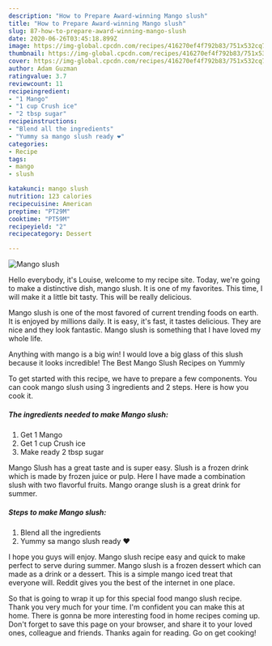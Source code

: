 ```yaml
---
description: "How to Prepare Award-winning Mango slush"
title: "How to Prepare Award-winning Mango slush"
slug: 87-how-to-prepare-award-winning-mango-slush
date: 2020-06-26T03:45:18.899Z
image: https://img-global.cpcdn.com/recipes/416270ef4f792b83/751x532cq70/mango-slush-recipe-main-photo.jpg
thumbnail: https://img-global.cpcdn.com/recipes/416270ef4f792b83/751x532cq70/mango-slush-recipe-main-photo.jpg
cover: https://img-global.cpcdn.com/recipes/416270ef4f792b83/751x532cq70/mango-slush-recipe-main-photo.jpg
author: Adam Guzman
ratingvalue: 3.7
reviewcount: 11
recipeingredient:
- "1 Mango"
- "1 cup Crush ice"
- "2 tbsp sugar"
recipeinstructions:
- "Blend all the ingredients"
- "Yummy sa mango slush ready ❤️"
categories:
- Recipe
tags:
- mango
- slush

katakunci: mango slush 
nutrition: 123 calories
recipecuisine: American
preptime: "PT29M"
cooktime: "PT59M"
recipeyield: "2"
recipecategory: Dessert

---
```



![Mango slush](https://img-global.cpcdn.com/recipes/416270ef4f792b83/751x532cq70/mango-slush-recipe-main-photo.jpg)

Hello everybody, it's Louise, welcome to my recipe site. Today, we're going to make a distinctive dish, mango slush. It is one of my favorites. This time, I will make it a little bit tasty. This will be really delicious.

Mango slush is one of the most favored of current trending foods on earth. It is enjoyed by millions daily. It is easy, it's fast, it tastes delicious. They are nice and they look fantastic. Mango slush is something that I have loved my whole life.

Anything with mango is a big win! I would love a big glass of this slush because it looks incredible! The Best Mango Slush Recipes on Yummly


To get started with this recipe, we have to prepare a few components. You can cook mango slush using 3 ingredients and 2 steps. Here is how you cook it.

<!--inarticleads1-->

##### The ingredients needed to make Mango slush:

1. Get 1 Mango
1. Get 1 cup Crush ice
1. Make ready 2 tbsp sugar


Mango Slush has a great taste and is super easy. Slush is a frozen drink which is made by frozen juice or pulp. Here I have made a combination slush with two flavorful fruits. Mango orange slush is a great drink for summer. 

<!--inarticleads2-->

##### Steps to make Mango slush:

1. Blend all the ingredients
1. Yummy sa mango slush ready ❤️


I hope you guys will enjoy. Mango slush recipe easy and quick to make perfect to serve during summer. Mango slush is a frozen dessert which can made as a drink or a dessert. This is a simple mango iced treat that everyone will. Reddit gives you the best of the internet in one place. 

So that is going to wrap it up for this special food mango slush recipe. Thank you very much for your time. I'm confident you can make this at home. There is gonna be more interesting food in home recipes coming up. Don't forget to save this page on your browser, and share it to your loved ones, colleague and friends. Thanks again for reading. Go on get cooking!
